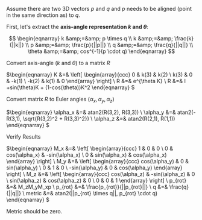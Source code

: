 Assume there are&nbsp;two 3D vectors $p$ and $q$ and $p$ needs to be aligned (point in the same direction as) to $q$.

First, let's extract the&nbsp;<strong>axis-angle representation $k$ and $\theta$</strong>:

$$
\begin{eqnarray}
k &amp;=&amp; p \times q \\
k &amp;=&amp; \frac{k}{||k||} \\
p &amp;=&amp; \frac{p}{||p||} \\
q &amp;=&amp; \frac{q}{||q||} \\
\theta &amp;=&amp; cos^{-1}(p \cdot q)
\end{eqnarray} $$

Convert axis-angle ($k$ and $\theta$) to a matrix $R$

$\begin{eqnarray}
K &amp;=&amp;
\left[ \begin{array}{ccc}
0 &amp; k(3) &amp; k(2) \\
k(3) &amp; 0 &amp; -k(1) \\
-k(2) &amp; k(1) &amp; 0
\end{array} \right]&nbsp;\\
R &amp;=&amp; e^{\theta K} \\
R &amp;=&amp; I +sin(\theta)K + (1-cos(\theta))K^2
\end{eqnarray} $

Convert matrix $R$ to Euler angles ($\alpha_x,\alpha_y,\alpha_z$)

$\begin{eqnarray}
\alpha_x &amp;=&amp; atan2(R(3,2), R(3,3)) \\
\alpha_y &amp;=&amp; atan2(-R(3,1), \sqrt{R(3,2)^2 + R(3,3)^2}) \\
\alpha_z &amp;=&amp; atan2(R(2,1), R(1,1))
\end{eqnarray} $

Verify Results

$\begin{eqnarray}
M_x &amp;=&amp;
\left[ \begin{array}{ccc}
1 &amp; 0 &amp; 0 \\
0 &amp; cos(\alpha_x) &amp; -sin(\alpha_x) \\
0 &amp; sin(\alpha_x) &amp; cos(\alpha_x)
\end{array} \right]&nbsp;\\
M_y &amp;=&amp;
\left[ \begin{array}{ccc}
cos(\alpha_y) &amp; 0 &amp; sin(\alpha_y) \\
0 &amp; 1 &amp; 0 \\
-sin(\alpha_y) &amp; 0 &amp; cos(\alpha_y)
\end{array} \right]&nbsp;\\
M_z &amp;=&amp;
\left[ \begin{array}{ccc}
cos(\alpha_z) &amp; -sin(\alpha_z) &amp; 0 \\
sin(\alpha_z) &amp; cos(\alpha_z) &amp; 0 \\
0 &amp; 0 &amp; 1
\end{array} \right]&nbsp;\\
p_{rot} &amp;=&amp; M_zM_yM_xp \\
p_{rot} &amp;=&amp; \frac{p_{rot}}{||p_{rot}||} \\
q &amp;=&amp; \frac{q}{||q||} \\
metric &amp;=&amp; atan2(||p_{rot} \times q||, p_{rot} \cdot q)
\end{eqnarray} $

Metric should be zero.
